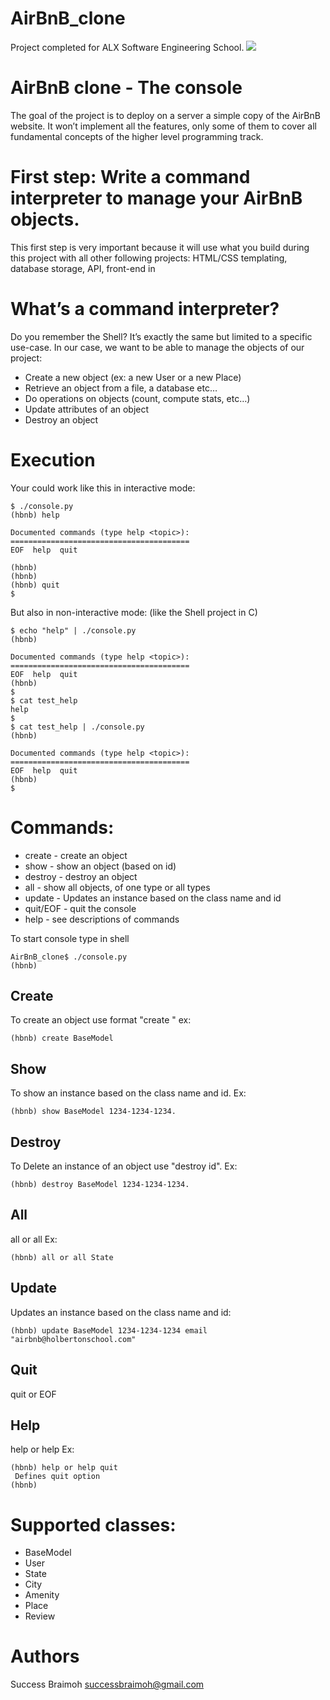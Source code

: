 # AirBnB_clone
Project completed for ALX Software Engineering School.
![](https://s3.amazonaws.com/intranet-projects-files/holbertonschool-higher-level_programming+/263/HBTN-hbnb-Final.png)

# AirBnB clone - The console
The goal of the project is to deploy on a server a simple copy of the AirBnB website.
It won’t implement all the features, only some of them to cover all fundamental concepts of the higher level programming track.

# First step: Write a command interpreter to manage your AirBnB objects.
This first step is very important because it will use what you build during this project with all other following projects: HTML/CSS templating, database storage, API, front-end in

# What’s a command interpreter?
Do you remember the Shell? It’s exactly the same but limited to a specific use-case. In our case, we want to be able to manage the objects of our project:

* Create a new object (ex: a new User or a new Place)
* Retrieve an object from a file, a database etc…
* Do operations on objects (count, compute stats, etc…)
* Update attributes of an object
* Destroy an object

# Execution
Your could work like this in interactive mode:

	$ ./console.py
	(hbnb) help

	Documented commands (type help <topic>):
	========================================
	EOF  help  quit

	(hbnb) 
	(hbnb) 
	(hbnb) quit
	$

But also in non-interactive mode: (like the Shell project in C)

	$ echo "help" | ./console.py
	(hbnb)

	Documented commands (type help <topic>):
	========================================
	EOF  help  quit
	(hbnb) 
	$
	$ cat test_help
	help
	$
	$ cat test_help | ./console.py
	(hbnb)

	Documented commands (type help <topic>):
	========================================
	EOF  help  quit
	(hbnb) 
	$

# Commands:
* create - create an object
* show - show an object (based on id)
* destroy - destroy an object
* all - show all objects, of one type or all types
* update - Updates an instance based on the class name and id
* quit/EOF - quit the console
* help - see descriptions of commands

To start console type in shell

    AirBnB_clone$ ./console.py
    (hbnb) 

## Create
To create an object use format "create <ClassName>" ex:

	(hbnb) create BaseModel

## Show
To show an instance based on the class name and id. Ex: 

	(hbnb) show BaseModel 1234-1234-1234.

## Destroy
To Delete an instance of an object use "destroy <ClassName> id". Ex: 

	(hbnb) destroy BaseModel 1234-1234-1234.

## All
all or all <class name> Ex: 

	(hbnb) all or all State

## Update
Updates an instance based on the class name and id:

	(hbnb) update BaseModel 1234-1234-1234 email "airbnb@holbertonschool.com"

## Quit
quit or EOF

## Help
help or help <command> Ex: 

	(hbnb) help or help quit
	 Defines quit option
	(hbnb) 

# Supported classes:
* BaseModel
* User
* State
* City
* Amenity
* Place
* Review

# Authors
Success Braimoh <successbraimoh@gmail.com>
